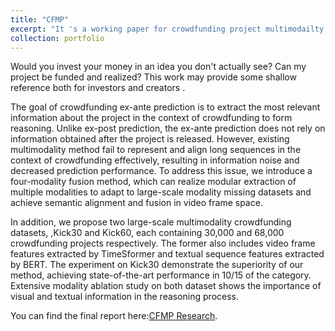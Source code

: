 ```yaml
---
title: "CFMP"
excerpt: "It 's a working paper for crowdfunding project multimodailty reasoning.<br/><img src='/images/cfmp.png'>"
collection: portfolio
---
```


<!--hi world-->




Would you invest your money in an idea you don't actually see? Can my project be funded and realized? This work may provide some shallow reference both for investors and creators .

The goal of crowdfunding ex-ante prediction is to extract the most relevant information about the project in the context of crowdfunding to form reasoning. Unlike ex-post prediction, the ex-ante prediction does not rely on information obtained after the project is released. However, existing multimodality method fail to represent and align long sequences in the context of crowdfunding effectively, resulting in information noise and decreased prediction performance. To address this issue, we introduce a four-modality fusion method, which can realize modular extraction of multiple modalities to adapt to large-scale modality missing datasets and achieve semantic alignment and fusion in video frame space.

In addition, we propose two large-scale multimodality crowdfunding datasets, ,Kick30 and Kick60, each containing 30,000 and 68,000 crowdfunding projects respectively. The former also includes video frame features extracted by TimeSformer and textual sequence features extracted by BERT. The experiment on Kick30 demonstrate the superiority of our method, achieving state-of-the-art performance in 10/15 of the category. Extensive modality ablation study on both dataset shows the importance of visual and textual information in the reasoning process.

You can find the final report here:[CFMP Research](https://github.com/zjzhang1999/zjzhang1999.github.io/blob/master/files/A%20Four-update%20github.pdf).





